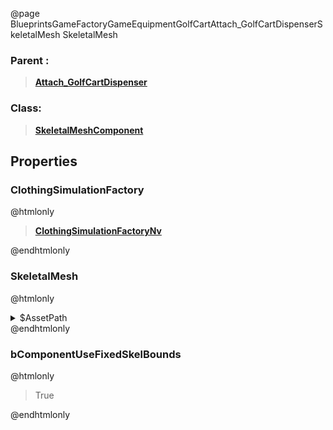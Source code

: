 @page BlueprintsGameFactoryGameEquipmentGolfCartAttach_GolfCartDispenserSkeletalMesh SkeletalMesh
### Parent :
<b><a href="_blueprints_game_factory_game_equipment_golf_cart_attach__golf_cart_dispenser.html"><blockquote>Attach_GolfCartDispenser</blockquote></a></b>
### Class:
<b><a href="_class_script_skeletal_mesh_component.html"><blockquote>SkeletalMeshComponent</blockquote></a></b>
## Properties
### ClothingSimulationFactory
@htmlonly
<b><a href="_class_script_clothing_simulation_factory_nv.html"><blockquote>ClothingSimulationFactoryNv</blockquote></a></b>
@endhtmlonly

### SkeletalMesh
@htmlonly
<details>
 <summary>$AssetPath</summary>
<b><a href="_blueprints_game_factory_game_equipment_golf_cart_mesh_s_k__golfcart_equipment_01.html"><blockquote>SK_GolfcartEquipment_01</blockquote></a></b>
</details>
@endhtmlonly

### bComponentUseFixedSkelBounds
@htmlonly
<blockquote>True</blockquote>
@endhtmlonly


